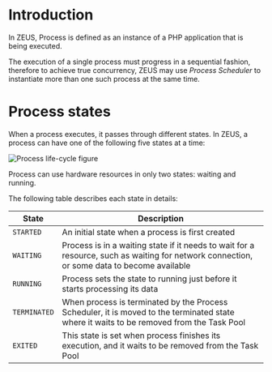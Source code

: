 # Introduction

In ZEUS, Process is defined as an instance of a PHP application that is being executed. 

The execution of a single process must progress in a sequential fashion, therefore to achieve true concurrency, ZEUS may use _Process Scheduler_ to instantiate more than one such process at the same time.

# Process states

When a process executes, it passes through different states. In ZEUS, a process can have one of the following five states at a time:

![Process life-cycle figure](http://php.webtutor.pl/zeus/zeus-process-lifecycle.png)

Process can use hardware resources in only two states: waiting and running.

The following table describes each state in details:

| State        | Description                                                                                                                                 |
|--------------|---------------------------------------------------------------------------------------------------------------------------------------------|
| `STARTED`    | An initial state when a process is first created                                                                                            |
| `WAITING`    | Process is in a waiting state if it needs to wait for a resource, such as waiting for network connection, or some data to become available  |
| `RUNNING`    | Process sets the state to running just before it starts processing its data                                                                 |
| `TERMINATED` | When process is terminated by the Process Scheduler, it is moved to the terminated state where it waits to be removed from the Task Pool    |
| `EXITED`     | This state is set when process finishes its execution, and it waits to be removed from the Task Pool                                        |

